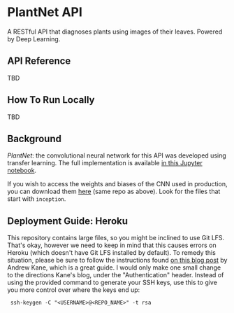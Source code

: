 # PlantNet API
A RESTful API that diagnoses plants using images of their leaves. Powered by Deep Learning.

## API Reference 
TBD

## How To Run Locally 
TBD


## Background

*PlantNet*: the convolutional neural network for this API was developed using transfer learning. The full implementation is available [in this Jupyter notebook](https://github.com/UPstartDeveloper/DS-2.4-Advanced-Topics/blob/main/Notebooks/Computer_Vision/Plant_Vision.ipynb).

If you wish to access the weights and biases of the CNN used in production, you can download them [here](https://github.com/UPstartDeveloper/DS-2.4-Advanced-Topics/tree/main/Notebooks/Computer_Vision/checkpoint) (same repo as above). Look for the files that start with `inception`.


## Deployment Guide: Heroku

This repository contains large files, so you might be inclined to use Git LFS. That's okay, however we need to keep in mind that this causes errors on Heroku (which doesn't have Git LFS installed by default). To remedy this situation, please be sure to follow the instructions found [on this blog post](https://ankane.org/git-lfs-on-heroku) by Andrew Kane, which is a great guide. I would only make one small change to the directions Kane's blog, under the "Authentication" header. Instead of using the provided command to generate your SSH keys, use  this to give you more control over where the keys end up:

```
 ssh-keygen -C "<USERNAME>@<REPO_NAME>" -t rsa
 ```